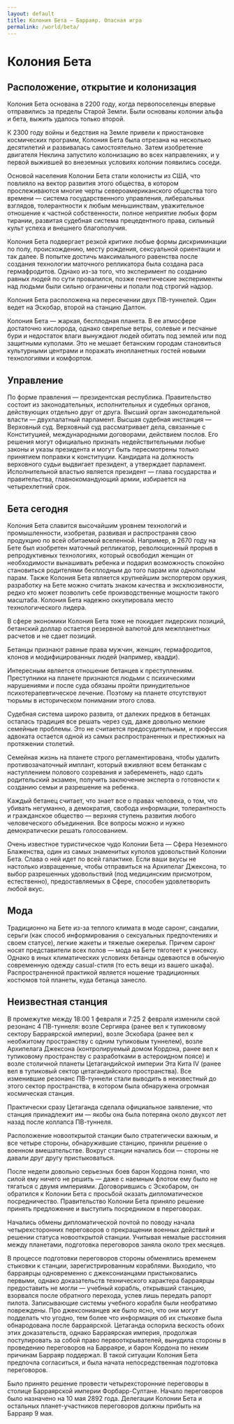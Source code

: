 ```yaml
---
layout: default
title: Колония Бета — Барраяр. Опасная игра
permalink: /world/beta/
---
```

# Колония Бета
## Расположение, открытие и колонизация
Колония Бета основана в 2200 году, когда первопоселенцы впервые отправились за пределы Старой Земли. Были основаны колонии альфа и бета, выжить удалось только второй.

К 2300 году войны и бедствия на Земле привели к приостановке космических программ, Колония Бета была отрезана на несколько десятилетий и развивалась самостоятельно. Затем изобретение двигателя Неклина запустило колонизацию во всех направлениях, и у первой выжившей во внеземных условиях колонии появились соседи.

Основой населения Колонии Бета стали колонисты из США, что повлияло на вектор развития этого общества, в котором прослеживаются многие черты североамериканского общества того времени — система государственного управления, либеральных взглядов, толерантности к любым меньшинствам, уважительное отношение к частной собственности, полное неприятие любых форм тирании, развитая судебная система прецедентного права, сильный культ успеха и внешнего благополучия.

Колония Бета подвергает резкой критике любые формы дискриминации по полу, происхождению, месту рождения, сексуальной ориентации и так далее. В попытке достичь максимального равенства после создания технологии маточного репликатора была создана раса гермафродитов. Однако из-за того, что эксперимент по созданию равных людей по сути провалился, позже генетические эксперименты над людьми были сильно ограничены и попали под строгий надзор.

Колония Бета расположена на пересечении двух ПВ-туннелей. Один ведет на Эскобар, второй на станцию Далтон.

Колония Бета — жаркая, бесплодная планета. В ее атмосфере достаточно кислорода, однако свирепые ветры, солевые и песчаные бури и недостаток влаги вынуждают людей обитать под землей или под защитными куполами. Это не мешает бетанским городам становиться культурными центрами и поражать инопланетных гостей новыми технологиями и комфортом.
## Управление

По форме правления — президентская республика. Правительство состоит из законодательных, исполнительных и судебных органов, действующих отдельно друг от друга. Высший орган законодательной власти — двухпалатный парламент. Высшая судебная инстанция — Верховный суд. Верховный суд рассматривает дела, связанные с Конституцией, международными договорами, действием послов. Его решения могут официально признать недействительными любые законы и указы президента и могут быть пересмотрены только принятием поправки к конституции. Кандидата на должность верховного судьи выдвигает президент, а утверждает парламент. Исполнительной властью является президент — глава государства и правительства, главнокомандующий армии, избирается на четырехлетний срок.

## Бета сегодня
Колония Бета славится высочайшим уровнем технологий и промышленности, изобретая, развивая и распространяя свою продукцию по всей обитаемой вселенной. Например, в 2670 году на Бете был изобретен маточный репликатор, революционный прорыв в репродуктивных технологиях, который освободил женщин от необходимости вынашивать ребенка и подарил возможность спокойно становиться родителями бесплодным до того парам или однополым парам. Также Колония Бета является крупнейшим экспортером оружия, разработку на Бете можно считать знаком качества и эксклюзивности, редко кто может позволить себе производственные мощности такого масштаба. Колония Бета надежно оккупировала место технологического лидера.

В сфере экономики Колония Бета тоже не покидает лидерских позиций, бетанский доллар остается резервной валютой для межпланетных расчетов и не сдает позиций.

Бетанцы признают равные права мужчин, женщин, гермафродитов, клонов и модифицированных людей (например, квадди).

Интересным является отношение бетанцев к преступлениям. Преступники на планете признаются людьми с психическими нарушениями и после суда обязаны пройти принудительное психотерапевтическое лечение. Поэтому на планете отсутствуют тюрьмы в историческом понимании этого слова.

Судебная система широко развита, от далеких предков в бетанцах осталась традиция все решать через суд, даже довольно мелкие семейные проблемы. Это не считается предосудительным, и профессия адвоката остается одной из самых распространенных и престижных на протяжении столетий.

Семейная жизнь на планете строго регламентирована, чтобы удалить противозачаточный имплант, который вживляют всем бетанкам с наступлением полового созревания и забеременеть, надо сдать родительский экзамен, получить заключение эксперта о готовности к созданию семьи и разрешение на ребенка.

Каждый бетанец считает, что знает все о правах человека, о том, что убивать негуманно, а демократия, свобода информации, толерантность и гражданское общество — верхняя ступень развития любого человеческого объединения. Все вопросы можно и нужно демократически решать голосованием.

Очень известное туристическое чудо Колонии Бета — Сфера Неземного Блаженства, один из самых знаменитых куполов удовольствий Колонии Бета. Слава о ней идет по всей галактике. Если ваши вкусы не настолько извращенные, чтобы отправиться на Архипелаг Джексона, то выбор разрешенных удовольствий (под медицинским присмотром, естественно), предоставляемых в Сфере, способен удовлетворить любой вкус.

## Мода

Традиционно на Бете из-за теплого климата в моде саронг, сандалии, серьги (как способ информирования о сексуальных предпочтениях и своем статусе), легкие жакеты и тяжелые ожерелья. Причем саронг носят представители всех полов — мода на Бете тяготеет к унисексу. Однако в иных климатических условиях бетанцы одеваются в обычную современную одежду casual-стиля (то есть вещи из вашего шкафа). Распространенной практикой является ношение традиционных костюмов той планеты, куда бетанца занесло.

## Неизвестная станция
В промежутке между 18:00 1 февраля и 7:25 2 февраля изменили свой резонанс 4 ПВ-туннеля: возле Сергияра (ранее вел к тупиковому сектору Барраярской империи), возле Эскобара (ранее вел к необжитому пространству с одним тупиковым туннелем), возле Архипелага Джексона (контролируемый домом Кордона, ранее вел к тупиковому пространству с разработками в астероидном поясе) и возле столичной планеты Цетагандийской империи Эта Кита IV (ранее вел в тупиковый сектор цетагандийского пространства). Все изменившие резонанс ПВ-туннели стали выводить в неизвестный до этого сектор пространства, в котором была обнаружена огромная космическая станция.

Практически сразу Цетаганда сделала официальное заявление, что станция принадлежит им — якобы она была потеряна около двухсот лет назад после коллапса ПВ-туннеля.

Расположение новооткрытой станции было стратегически важным, и все четыре стороны, обнаружившие станцию, приняли решение о военном вмешательстве. Вокруг станции начались бои — стороны не давали друг другу пристыковаться.

После недели довольно серьезных боев барон Кордона понял, что силой ему ничего не решить — даже с наемным флотом ему было не тягаться с двумя империями. Договорившись с Эскобаром, он обратился к Колонии Бета с просьбой оказать дипломатическое посредничество. Правительство Колонии Бета приняло решение принять предложение и выступить посредником в переговорах.

Начались обмены дипломатической почтой по поводу начала четырехсторонних переговоров о прекращении военных действий и решении статуса новооткрытой станции. Учитывая немалые расстояния между планетами, подготовка переговоров заняла около трех месяцев.

В процессе подготовки переговоров стороны обменялись временем стыковки к станции, зарегистрированным кораблями. Выходило, что барраярцы одновременно с джексонианцами пристыковались первыми, однако доказательств технического характера барраярцы предоставить не могли — учебный корабль, открывший станцию, взорвался после обратного перехода, успев лишь передать рапорт пилота. Записывающие системы учебного корабля были необратимо повреждены. Про джексонианцев же было ясно, что они могут подделать что угодно, тем более что информация об их стыковке была обнародована после барраярской. Цетаганда оспорила вескость обоих этих доказательств, однако Барраярская империя, продолжая постулировать за собой право первооткрывателей, вынудила стороны в проведению переговоров на Барраяре, и барон Кордона по неким причинам Барраяр поддержал. В такой ситуации Колония Бета предпочла согласиться, и была начата непосредственная подготовка переговоров.

Было принято решение провести четырехсторонние переговоры в столице Барраярской империи Форбарр-Султане. Начало переговоров было назначено на 10 мая 2892 года. Делегации Колонии Бета и остальных планет-участников переговоров должны прибыть на Барраяр 9 мая.
